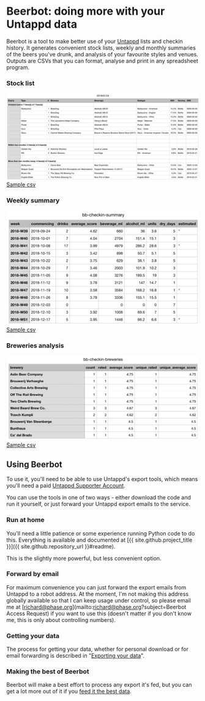 ---
---
# Beerbot: doing more with your Untappd data

Beerbot is a tool to make better use of your [Untappd](https://untappd.com/) lists and checkin history. 
It generates convenient stock lists, weekly and monthly summaries of the beers you've drunk, 
and analysis of your favourite styles and venues. Outputs are CSVs that you can format, analyse and print in any 
spreadsheet program.

### Stock list
[<img src="images/bb-stocklist.png" alt="Example stocklist">](images/bb-stocklist.png) [Sample csv](files/stocklist-sample.csv)

### Weekly summary
[<img src="images/bb-checkin-summary.png" alt="Example weekly summary">](images/bb-checkin-summary.png) [Sample csv](files/checkin-summary-sample.csv)

### Breweries analysis
[<img src="images/bb-checkin-breweries.png" alt="Example summary">](images/bb-checkin-breweries.png) [Sample csv](files/checkin-breweries-sample.csv)

## Using Beerbot

To use it, you'll need to be able to use Untappd's export tools, which means you'll need a paid 
[Untappd Supporter Account](https://untappd.com/supporter).

You can use the tools in one of two ways - either download the code and run it yourself, or just forward your 
Untappd export emails to the service.

### Run at home
You'll need a little patience or some experience running Python code to do this. Everything is available and documented
at [{{ site.github.project_title }}]({{ site.github.repository_url }}#readme).

This is the slightly more powerful, but less convenient option.

### Forward by email
For maximum convenience you can just forward the export emails from Untappd to a robot address. 
At the moment, I'm not making this address globally available so that I can keep usage under control, 
so please email me at [richard@phase.org](mailto:richard@phase.org?subject=Beerbot Access Request) if you want to use 
this (doesn't matter if you don't know me, this is only about controlling numbers).

### Getting your data

The process for getting your data, whether for personal download or for email forwarding is described in 
"[Exporting your data](exporting.md)". 

### Making the best of Beerbot

Beerbot will make a best effort to process any export it's fed, but you can get a lot more out of it if you
[feed it the best data](feedingBeerbot.md).
